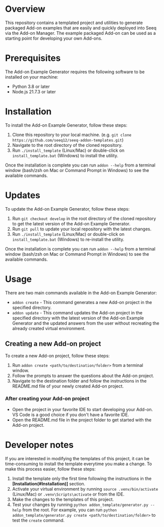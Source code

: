 # Overview

This repository contains a templated project and utilities to generate packaged Add-on examples that are easily and 
quickly deployed into Seeq via the Add-on Manager. The example packaged Add-on can be used as a starting point for 
developing your own Add-ons.

# Prerequisites
The Add-on Example Generator requires the following software to be installed on your machine:
- Python 3.8 or later
- Node.js 21.7.3 or later

# Installation
To install the Add-on Example Generator, follow these steps:
1. Clone this repository to your local machine. (e.g. `git clone https://github.com/seeq12/seeq-addon-templates.git`)
2. Navigate to the root directory of the cloned repository.
3. Run `./install_template` (Linux/Mac) or double-click on `install_template.bat` (Windows) to install the utility.

Once the installation is complete you can run `addon --help` from a terminal window (bash/zsh on Mac or Command 
Prompt in Windows) to see the available commands.

# Updates
To update the Add-on Example Generator, follow these steps:
1. Run `git checkout develop` in the root directory of the cloned repository to get the latest version of the Add-on 
   Example Generator.
2. Run `git pull` to update your local repository with the latest changes.
3. Run `./install_template` (Linux/Mac) or double-click on `install_template.bat` (Windows) to re-install the utility.

Once the installation is complete you can run `addon --help` from a terminal window (bash/zsh on Mac or Command
Prompt in Windows) to see the available commands.

# Usage
There are two main commands available in the Add-on Example Generator:
- `addon create` - This command generates a new Add-on project in the specified directory. 
- `addon update` - This command updates the Add-on project in the specified directory with the latest version of the 
  Add-on Example Generator and the updated answers from the user without recreating the already created virtual 
  environment.

## Creating a new Add-on project
To create a new Add-on project, follow these steps:
1. Run `addon create <path/to/destination/folder>` from a terminal window.
2. Follow the prompts to answer the questions about the Add-on project.
3. Navigate to the destination folder and follow the instructions in the README.md file of your newly created Add-on 
   project.

### After creating your Add-on project
* Open the project in your favorite IDE to start developing your Add-on. VS Code is a good choice if you don't have 
  a favorite IDE. 
* Open the README.md file in the project folder to get started with the Add-on project.


# Developer notes
If you are interested in modifying the templates of this project, it can be time-consuming to install the template 
everytime you make a change. To make this process easier, follow these steps:

1. Install the template only the first time following the instructions in the **[Installation(#Installation)]** 
   section. 
2. Activate your virtual environment by running `source .venv/bin/activate` (Linux/Mac) or `.venv\Scripts\activate` 
   or from the IDE.
3. Make the changes to the templates of this project.
4. Test your changes by running `python addon_template/generator.py --help` from the root. For example, you can run 
   `python addon_template/generator.py create <path/to/destination/folder>` to test the `create` command.
